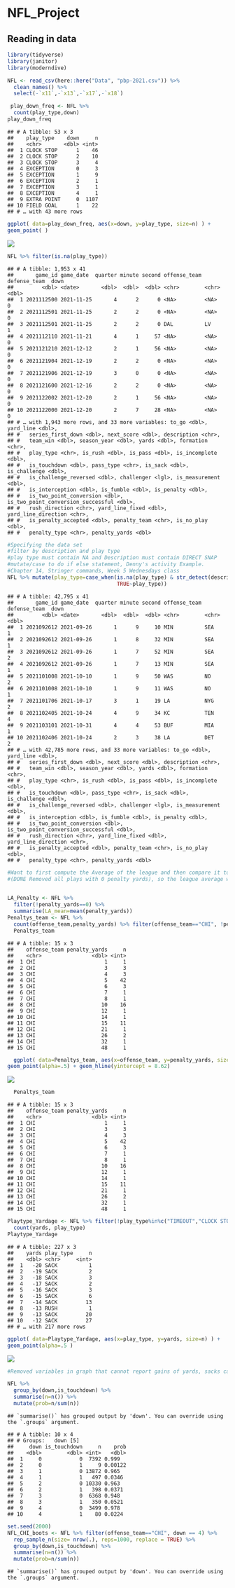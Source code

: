 NFL\_Project
================

## Reading in data

``` r
library(tidyverse)
library(janitor)
library(moderndive)
```

``` r
NFL <- read_csv(here::here("Data", "pbp-2021.csv")) %>% 
  clean_names() %>%
  select(-`x11`,-`x13`,-`x17`,-`x18`)
```

``` r
 play_down_freq <- NFL %>% 
  count(play_type,down)
play_down_freq
```

    ## # A tibble: 53 x 3
    ##    play_type    down     n
    ##    <chr>       <dbl> <int>
    ##  1 CLOCK STOP      1    46
    ##  2 CLOCK STOP      2    10
    ##  3 CLOCK STOP      3     4
    ##  4 EXCEPTION       0     3
    ##  5 EXCEPTION       1     9
    ##  6 EXCEPTION       2     1
    ##  7 EXCEPTION       3     1
    ##  8 EXCEPTION       4     1
    ##  9 EXTRA POINT     0  1107
    ## 10 FIELD GOAL      1    22
    ## # … with 43 more rows

``` r
ggplot( data=play_down_freq, aes(x=down, y=play_type, size=n) ) +
geom_point( )
```

![](NFL_Project_files/figure-gfm/Chart%20of%20play%20type%20and%20down-1.png)<!-- -->

``` r
NFL %>% filter(is.na(play_type))
```

    ## # A tibble: 1,953 x 41
    ##       game_id game_date  quarter minute second offense_team defense_team  down
    ##         <dbl> <date>       <dbl>  <dbl>  <dbl> <chr>        <chr>        <dbl>
    ##  1 2021112500 2021-11-25       4      2      0 <NA>         <NA>             0
    ##  2 2021112501 2021-11-25       2      2      0 <NA>         <NA>             0
    ##  3 2021112501 2021-11-25       2      2      0 DAL          LV               1
    ##  4 2021112110 2021-11-21       4      1     57 <NA>         <NA>             0
    ##  5 2021121210 2021-12-12       2      1     56 <NA>         <NA>             0
    ##  6 2021121904 2021-12-19       2      2      0 <NA>         <NA>             0
    ##  7 2021121906 2021-12-19       3      0      0 <NA>         <NA>             0
    ##  8 2021121600 2021-12-16       2      2      0 <NA>         <NA>             0
    ##  9 2021122002 2021-12-20       2      1     56 <NA>         <NA>             0
    ## 10 2021122000 2021-12-20       2      7     28 <NA>         <NA>             0
    ## # … with 1,943 more rows, and 33 more variables: to_go <dbl>, yard_line <dbl>,
    ## #   series_first_down <dbl>, next_score <dbl>, description <chr>,
    ## #   team_win <dbl>, season_year <dbl>, yards <dbl>, formation <chr>,
    ## #   play_type <chr>, is_rush <dbl>, is_pass <dbl>, is_incomplete <dbl>,
    ## #   is_touchdown <dbl>, pass_type <chr>, is_sack <dbl>, is_challenge <dbl>,
    ## #   is_challenge_reversed <dbl>, challenger <lgl>, is_measurement <dbl>,
    ## #   is_interception <dbl>, is_fumble <dbl>, is_penalty <dbl>,
    ## #   is_two_point_conversion <dbl>, is_two_point_conversion_successful <dbl>,
    ## #   rush_direction <chr>, yard_line_fixed <dbl>, yard_line_direction <chr>,
    ## #   is_penalty_accepted <dbl>, penalty_team <chr>, is_no_play <dbl>,
    ## #   penalty_type <chr>, penalty_yards <dbl>

``` r
#Specifying the data set
#filter by description and play type
#play type must contain NA and Description must contain DIRECT SNAP
#mutate/case to do if else statement, Denny's activity Example.
#Chapter 14, Stringer commands, Week 5 Wednesdays class
NFL %>% mutate(play_type=case_when(is.na(play_type) & str_detect(description,"DIRECT SNAP")~ "WILDCAT",
                                   TRUE~play_type))
```

    ## # A tibble: 42,795 x 41
    ##       game_id game_date  quarter minute second offense_team defense_team  down
    ##         <dbl> <date>       <dbl>  <dbl>  <dbl> <chr>        <chr>        <dbl>
    ##  1 2021092612 2021-09-26       1      9     10 MIN          SEA              1
    ##  2 2021092612 2021-09-26       1      8     32 MIN          SEA              1
    ##  3 2021092612 2021-09-26       1      7     52 MIN          SEA              2
    ##  4 2021092612 2021-09-26       1      7     13 MIN          SEA              1
    ##  5 2021101008 2021-10-10       1      9     50 WAS          NO               2
    ##  6 2021101008 2021-10-10       1      9     11 WAS          NO               1
    ##  7 2021101706 2021-10-17       3      1     19 LA           NYG              2
    ##  8 2021102405 2021-10-24       4      9     34 KC           TEN              4
    ##  9 2021103101 2021-10-31       4      4     53 BUF          MIA              1
    ## 10 2021102406 2021-10-24       2      3     38 LA           DET              2
    ## # … with 42,785 more rows, and 33 more variables: to_go <dbl>, yard_line <dbl>,
    ## #   series_first_down <dbl>, next_score <dbl>, description <chr>,
    ## #   team_win <dbl>, season_year <dbl>, yards <dbl>, formation <chr>,
    ## #   play_type <chr>, is_rush <dbl>, is_pass <dbl>, is_incomplete <dbl>,
    ## #   is_touchdown <dbl>, pass_type <chr>, is_sack <dbl>, is_challenge <dbl>,
    ## #   is_challenge_reversed <dbl>, challenger <lgl>, is_measurement <dbl>,
    ## #   is_interception <dbl>, is_fumble <dbl>, is_penalty <dbl>,
    ## #   is_two_point_conversion <dbl>, is_two_point_conversion_successful <dbl>,
    ## #   rush_direction <chr>, yard_line_fixed <dbl>, yard_line_direction <chr>,
    ## #   is_penalty_accepted <dbl>, penalty_team <chr>, is_no_play <dbl>,
    ## #   penalty_type <chr>, penalty_yards <dbl>

``` r
#Want to first compute the Average of the league and then compare it to the Chicago Bears.
#(DONE Removed all plays with 0 penalty yards), so the league average was computed and then we filter it to only include the Chicago Bears

  
LA_Penalty <- NFL %>% 
  filter(!penalty_yards==0) %>% 
  summarise(LA_mean=mean(penalty_yards))
Penaltys_team <- NFL %>% 
  count(offense_team,penalty_yards) %>% filter(offense_team=="CHI", !penalty_yards==0)
  Penaltys_team
```

    ## # A tibble: 15 x 3
    ##    offense_team penalty_yards     n
    ##    <chr>                <dbl> <int>
    ##  1 CHI                      1     1
    ##  2 CHI                      3     3
    ##  3 CHI                      4     3
    ##  4 CHI                      5    42
    ##  5 CHI                      6     3
    ##  6 CHI                      7     1
    ##  7 CHI                      8     1
    ##  8 CHI                     10    16
    ##  9 CHI                     12     1
    ## 10 CHI                     14     1
    ## 11 CHI                     15    11
    ## 12 CHI                     21     1
    ## 13 CHI                     26     2
    ## 14 CHI                     32     1
    ## 15 CHI                     48     1

``` r
  ggplot( data=Penaltys_team, aes(x=offense_team, y=penalty_yards, size=n) ) +
geom_point(alpha=.5) + geom_hline(yintercept = 8.62)
```

![](NFL_Project_files/figure-gfm/Penalty%20Yards%20for%20Chicago%20Bears-1.png)<!-- -->

``` r
  Penaltys_team
```

    ## # A tibble: 15 x 3
    ##    offense_team penalty_yards     n
    ##    <chr>                <dbl> <int>
    ##  1 CHI                      1     1
    ##  2 CHI                      3     3
    ##  3 CHI                      4     3
    ##  4 CHI                      5    42
    ##  5 CHI                      6     3
    ##  6 CHI                      7     1
    ##  7 CHI                      8     1
    ##  8 CHI                     10    16
    ##  9 CHI                     12     1
    ## 10 CHI                     14     1
    ## 11 CHI                     15    11
    ## 12 CHI                     21     1
    ## 13 CHI                     26     2
    ## 14 CHI                     32     1
    ## 15 CHI                     48     1

``` r
Playtype_Yardage <- NFL %>% filter(!play_type%in%c("TIMEOUT","CLOCK STOP", "EXCEPTION", "PENALTY","KICK OFF","EXTRA POINT", "QB KNEEL", "NO PLAY", "FIELD GOAL","PUNT","TWO-POINT CONVERSION",NA,"FUMBLES")) %>%  
  count(yards, play_type)
Playtype_Yardage
```

    ## # A tibble: 227 x 3
    ##    yards play_type     n
    ##    <dbl> <chr>     <int>
    ##  1   -20 SACK          1
    ##  2   -19 SACK          2
    ##  3   -18 SACK          3
    ##  4   -17 SACK          2
    ##  5   -16 SACK          3
    ##  6   -15 SACK          6
    ##  7   -14 SACK         13
    ##  8   -13 RUSH          1
    ##  9   -13 SACK         20
    ## 10   -12 SACK         27
    ## # … with 217 more rows

``` r
ggplot( data=Playtype_Yardage, aes(x=play_type, y=yards, size=n) ) +
geom_point(alpha=.5 )
```

![](NFL_Project_files/figure-gfm/Play%20Type%20Yardage-1.png)<!-- -->

``` r
#Removed variables in graph that cannot report gains of yards, sacks can only result in negative yards, otherwise it is considered a scramble. The rest of chart is showing the frequency of plays and what amount of yards they result in.
```

``` r
NFL %>% 
  group_by(down,is_touchdown) %>% 
  summarise(n=n()) %>% 
  mutate(prob=n/sum(n))
```

    ## `summarise()` has grouped output by 'down'. You can override using the `.groups` argument.

    ## # A tibble: 10 x 4
    ## # Groups:   down [5]
    ##     down is_touchdown     n    prob
    ##    <dbl>        <dbl> <int>   <dbl>
    ##  1     0            0  7392 0.999  
    ##  2     0            1     9 0.00122
    ##  3     1            0 13872 0.965  
    ##  4     1            1   497 0.0346 
    ##  5     2            0 10330 0.963  
    ##  6     2            1   398 0.0371 
    ##  7     3            0  6368 0.948  
    ##  8     3            1   350 0.0521 
    ##  9     4            0  3499 0.978  
    ## 10     4            1    80 0.0224

``` r
set.seed(2000)
NFL_CHI_boots <- NFL %>% filter(offense_team=="CHI", down == 4) %>% 
  rep_sample_n(size= nrow(.), reps=1000, replace = TRUE) %>% 
  group_by(down,is_touchdown) %>% 
  summarise(n=n()) %>% 
  mutate(prob=n/sum(n))
```

    ## `summarise()` has grouped output by 'down'. You can override using the `.groups` argument.
